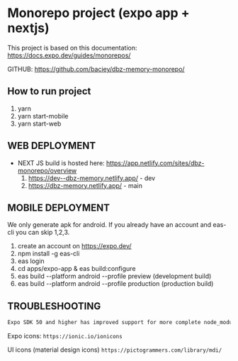 # Monorepo project (expo app + nextjs)

This project is based on this documentation: https://docs.expo.dev/guides/monorepos/

GITHUB: https://github.com/baciey/dbz-memory-monorepo/

## How to run project

1. yarn
2. yarn start-mobile
3. yarn start-web

## WEB DEPLOYMENT

- NEXT JS
  build is hosted here: https://app.netlify.com/sites/dbz-monorepo/overview
  1. https://dev--dbz-memory.netlify.app/ - dev
  2. https://dbz-memory.netlify.app/ - main

## MOBILE DEPLOYMENT

We only generate apk for android. If you already have an account and eas-cli you can skip 1,2,3.

1. create an account on https://expo.dev/
2. npm install -g eas-cli
3. eas login
4. cd apps/expo-app & eas build:configure
5. eas build --platform android --profile preview (development build)
6. eas build --platform android --profile production (production build)

## TROUBLESHOOTING

```bash
Expo SDK 50 and higher has improved support for more complete node_modules patterns, such as isolated modules. Unfortunately, React Native can still cause issues when installing multiple versions inside a single monorepo. Because of that, it's recommended to only use a single version of React Native.
```

Expo icons:
`https://ionic.io/ionicons`

UI icons (material design icons)
`https://pictogrammers.com/library/mdi/`
